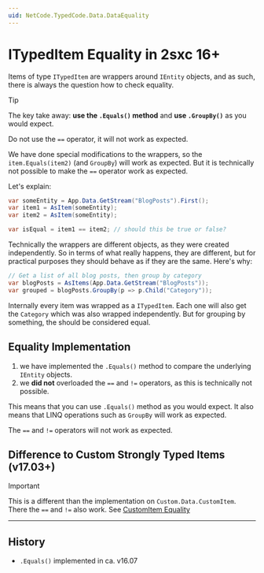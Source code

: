 ```yaml
---
uid: NetCode.TypedCode.Data.DataEquality
---
```


# ITypedItem Equality in 2sxc 16+

Items of type `ITypedItem` are wrappers around `IEntity` objects, and as such, there is always the question how to check equality.

>[!TIP]
> The key take away: **use the `.Equals()` method** and **use `.GroupBy()`** as you would expect.
>
> Do not use the `==` operator, it will not work as expected.
>
> We have done special modifications to the wrappers, so the `item.Equals(item2)` (and `GroupBy`) will work as expected.
> But it is technically not possible to make the `==` operator work as expected.

Let's explain:

```c#
var someEntity = App.Data.GetStream("BlogPosts").First();
var item1 = AsItem(someEntity);
var item2 = AsItem(someEntity);

var isEqual = item1 == item2; // should this be true or false?
```

Technically the wrappers are different objects, as they were created independently.
So in terms of what really happens, they are different,
but for practical purposes they should behave as if they are the same.
Here's why:

```c#
// Get a list of all blog posts, then group by category
var blogPosts = AsItems(App.Data.GetStream("BlogPosts"));
var grouped = blogPosts.GroupBy(p => p.Child("Category"));
```

Internally every item was wrapped as a `ITypedItem`.
Each one will also get the `Category` which was also wrapped independently.
But for grouping by something, the should be considered equal.

## Equality Implementation

1. we have implemented the `.Equals()` method to compare the underlying `IEntity` objects.
2. we **did not** overloaded the `==` and `!=` operators, as this is technically not possible.

This means that you can use `.Equals()` method as you would expect.
It also means that LINQ operations such as `GroupBy` will work as expected.

The `==` and `!=` operators will not work as expected.

## Difference to Custom Strongly Typed Items (v17.03+)

> [!IMPORTANT]
> This is a different than the implementation on `Custom.Data.CustomItem`.
> There the `==` and `!=` also work. See [CustomItem Equality](xref:NetCode.StronglyTypedCode.DataEquality)

---

## History

* `.Equals()` implemented in ca. v16.07
